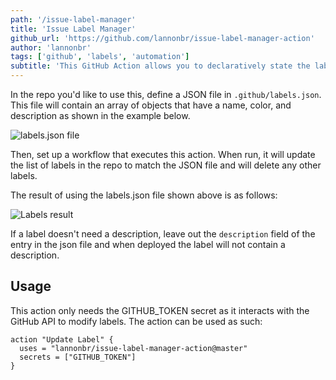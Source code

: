 ```yaml
---
path: '/issue-label-manager'
title: 'Issue Label Manager'
github_url: 'https://github.com/lannonbr/issue-label-manager-action'
author: 'lannonbr'
tags: ['github', 'labels', 'automation']
subtitle: 'This GitHub Action allows you to declaratively state the labels to be defined in a repo.'
---
```


In the repo you'd like to use this, define a JSON file in `.github/labels.json`. This file will contain an array of objects that have a name, color, and description as shown in the example below.

![labels.json file](https://github.com/lannonbr/issue-label-manager-action/raw/master/screenshots/json.png)

Then, set up a workflow that executes this action. When run, it will update the list of labels in the repo to match the JSON file and will delete any other labels.

The result of using the labels.json file shown above is as follows:

![Labels result](https://github.com/lannonbr/issue-label-manager-action/raw/master/screenshots/labels.png)

If a label doesn't need a description, leave out the `description` field of the entry in the json file and when deployed the label will not contain a description.

## Usage

This action only needs the GITHUB_TOKEN secret as it interacts with the GitHub API to modify labels. The action can be used as such:

```hcl
action "Update Label" {
  uses = "lannonbr/issue-label-manager-action@master"
  secrets = ["GITHUB_TOKEN"]
}
```
